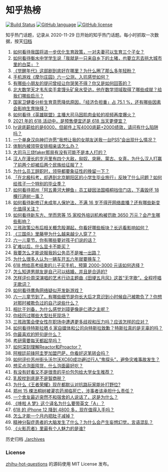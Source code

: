 # 知乎热榜
[![Build Status](https://github.com/ToWeLong/zhihu-hot-questions/workflows/CI/badge.svg)](https://github.com/ToWeLong/zhihu-hot-questions/actions)
[![GitHub language](https://img.shields.io/badge/language-golang-orange.svg)](https://golang.org/)
[![GitHub license](https://img.shields.io/github/license/ToWeLong/zhihu-hot-questions)](https://github.com/ToWeLong/zhihu-hot-questions/blob/main/LICENSE)

知乎热门话题，记录从 2020-11-29 日开始的知乎热门话题。每小时抓取一次数据，按天[归档](./archives)

<!-- BEGIN -->

1. [如何看待我国将进一步优化生育政策，一对夫妻可以生育三个子女？](https://www.zhihu.com/question/462390587)
1. [如何看待衡水中学学生说「我就是一只来自乡下的土猪，也要立志去拱大城市里的白菜」？](https://www.zhihu.com/question/462345321)
1. [《觉醒年代》这部剧到底好在哪里？为什么圈了那么多年轻粉？](https://www.zhihu.com/question/459410613)
1. [手机游戏《摩尔庄园》六一公测，入坑感觉如何？](https://www.zhihu.com/question/458172840)
1. [有哪些小朋友的提问曾经让你哭笑不得？你又是如何回答的？](https://www.zhihu.com/question/461283494)
1. [北大数学天才韦东奕手拿馒头矿泉水受访，他在数学领域取得了哪些成就？给我们哪些启示？](https://www.zhihu.com/question/462169322)
1. [国家卫健委分析生育意愿降低原因，「经济负担重」占 75.1 %，还有哪些因素会影响生育抉择？](https://www.zhihu.com/question/462526540)
1. [如何看待《英雄联盟》主播大司马因肌肉金轮的视频再度爆火？](https://www.zhihu.com/question/461809084)
1. [2021 年的 618 活动中，是预售便宜还是 618 当天更便宜？](https://www.zhihu.com/question/461194384)
1. [hr说底薪给的是6000，但邮件上写4000底薪+2000绩效，请问有什么陷阱吗？](https://www.zhihu.com/question/279752230)
1. [一个单身汉向神灯许愿“我想让我的女朋友送我一台PS5”会出现什么情况？](https://www.zhihu.com/question/441177338)
1. [体制内被领导安排相亲该怎么办？](https://www.zhihu.com/question/460637014)
1. [大司马三烧faker那局有没有可能不是本人打的？](https://www.zhihu.com/question/459219863)
1. [汉人在漫长的岁月里有四个大敌，匈奴、突厥、蒙古、女真，为什么汉人打赢了前两个却被后两个民族给征服了？](https://www.zhihu.com/question/353844694)
1. [为什么员工辞职时，领导都要象征性的挽留一下？](https://www.zhihu.com/question/459351020)
1. [「在北极科考，却遇到北京朝阳区的小学生毕业旅行」反映了什么问题？如何给孩子一个特别的毕业季？](https://www.zhihu.com/question/461429592)
1. [如何看待郑州「阿五黄河大鲤鱼」员工疑因法国梧桐挡住门店，下毒毁坏 18 棵行道树一事？](https://www.zhihu.com/question/461978699)
1. [如何看待新修订未成年人保护法，不满 16 岁不得开网络直播？还有哪些新变化值得关注？](https://www.zhihu.com/question/462346256)
1. [如何看待新东方、学而思等 15 家校外培训机构被罚款 3650 万元？会产生哪些影响？](https://www.zhihu.com/question/462535567)
1. [三孩政策公布后相关概念股潮起，你看好哪些板块？长远看影响如何？](https://www.zhihu.com/question/462412591)
1. [《三国杀》里藤甲为什么越来越少人穿了？](https://www.zhihu.com/question/461025306)
1. [六一儿童节，你有哪些要对孩子们说的话？](https://www.zhihu.com/question/462357564)
1. [矿难以后，什么显卡不能买？](https://www.zhihu.com/question/457188655)
1. [我要怎么才能说服我妈公务员不是唯一出路？](https://www.zhihu.com/question/455473165)
1. [为什么很多人认为一辆车开五六年就要换车？](https://www.zhihu.com/question/37958506)
1. [618 想给高考结束的儿子买手机，预算 2000-3000 元该如何选择？](https://www.zhihu.com/question/460341652)
1. [怎么知道男朋友是自己可以结婚，并且是合适的?](https://www.zhihu.com/question/449911702)
1. [怎样评价周深演唱的艺术行动主题曲《田埂五月风》这首“无字歌”，全程哼唱无歌词？](https://www.zhihu.com/question/462468969)
1. [如何看待鹰角网络疑似开发新游戏？](https://www.zhihu.com/question/462250122)
1. [六一儿童节到了，有哪些细节是你长大后才意识到小时候自己被欺负了？你想对那时被欺负过的自己说些什么？](https://www.zhihu.com/question/462398897)
1. [相比于刘备，为什么感觉刘璋更像是仁德之主呢？](https://www.zhihu.com/question/461096434)
1. [你经历过哪些大型社死现场？](https://www.zhihu.com/question/439032546)
1. [三孩政策会使女性在职场中遭遇更多歧视和压力吗？应该怎样的应对？](https://www.zhihu.com/question/462489226)
1. [如何看待特斯拉晒 6 家自媒体和公司向特斯拉致歉？特斯拉真的是无辜的吗？](https://www.zhihu.com/question/462076486)
1. [你最喜欢的短句是什么？](https://www.zhihu.com/question/426690828)
1. [考研需要每天都起早吗？](https://www.zhihu.com/question/450289602)
1. [如何深刻理解Reactor和Proactor？](https://www.zhihu.com/question/26943938)
1. [阿根廷前锋阿圭罗加盟巴萨，你看好这笔转会吗？](https://www.zhihu.com/question/462469023)
1. [如何评价苏州街头沃尔沃XC60成功避过行人“鬼探头”，避免灾难事故发生？](https://www.zhihu.com/question/461921854)
1. [想买点泡面囤货，什么泡面最好吃？](https://www.zhihu.com/question/288238482)
1. [有没有好看又不是很贵的平价包包给大学女生推荐？](https://www.zhihu.com/question/291016365)
1. [乳胶枕到底是不是智商税？](https://www.zhihu.com/question/419436850)
1. [为什么《王者荣耀》现在都默认对抗路玩家能补打野位?](https://www.zhihu.com/question/462063708)
1. [郑州 15 棵法桐树被灌农药濒临死亡，涉事者该承担什么责任？](https://www.zhihu.com/question/462006651)
1. [一个舍友最近突然不和宿舍的人说话了，这是为什么？](https://www.zhihu.com/question/39650172)
1. [《哆啦 A 梦》这个译名为什么要带英文「A」？](https://www.zhihu.com/question/30836738)
1. [618 的 iPhone 12 降到 4800 多，现在值得入手吗？](https://www.zhihu.com/question/462118314)
1. [怎么才能一个月内把肚子减掉？](https://www.zhihu.com/question/317186157)
1. [精神分裂症患者的大脑发生了什么？为什么会产生妄想幻觉，言语混乱？](https://www.zhihu.com/question/60875758)
1. [《火影忍者》里最有个人魅力的是谁?](https://www.zhihu.com/question/459040908)

<!-- END -->

历史归档 [./archives](./archives)


### License
[zhihu-hot-questions](https://github.com/towelong/zhihu-hot-questions) 的源码使用 MIT License 发布。